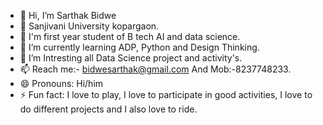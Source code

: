 - 👋 Hi, I’m Sarthak Bidwe
- 📍  Sanjivani University kopargaon.
- 👀 I'm first year student of B tech AI and data science.
- 🌱 I’m currently learning ADP, Python and Design Thinking.
- 💞️ I’m Intresting all Data Science project and activity's.
- 📫 Reach me:- bidwesarthak@gmail.com And Mob:-8237748233.
- 😄 Pronouns: Hi/him
- ⚡ Fun fact: I love to play, I love to participate in good
  activities, I love to do different projects and I also love
  to ride.
  
  

<!---
Sarthakbidwe/Sarthakbidwe is a ✨ special ✨ repository because its `README.md` (this file) appears on your GitHub profile.
You can click the Preview link to take a look at your changes.
--->
